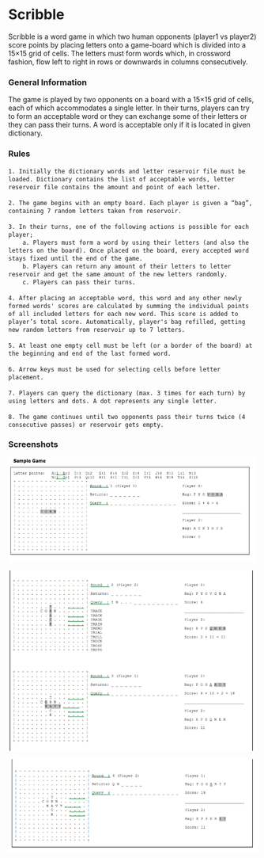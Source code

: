 # Scribble

Scribble is a word game in which two human opponents (player1 vs player2) score points by placing letters onto a game-board which is divided into a 15×15 grid of cells. The letters must form words which, in crossword fashion, flow left to right in rows or downwards in columns consecutively.

### General Information

The game is played by two opponents on a board with a 15×15 grid of cells, each of which accommodates a single letter. In their turns, players can try to form an acceptable word or they can exchange some of their letters or they can pass their turns. A word is acceptable only if it is located in given dictionary.

### Rules

    1. Initially the dictionary words and letter reservoir file must be loaded. Dictionary contains the list of acceptable words, letter reservoir file contains the amount and point of each letter.  

    2. The game begins with an empty board. Each player is given a “bag”, containing 7 random letters taken from reservoir. 

    3. In their turns, one of the following actions is possible for each player; 
        a. Players must form a word by using their letters (and also the letters on the board). Once placed on the board, every accepted word stays fixed until the end of the game. 
        b. Players can return any amount of their letters to letter reservoir and get the same amount of the new letters randomly.
        c. Players can pass their turns. 

    4. After placing an acceptable word, this word and any other newly formed words' scores are calculated by summing the individual points of all included letters for each new word. This score is added to player’s total score. Automatically, player's bag refilled, getting new random letters from reservoir up to 7 letters.

    5. At least one empty cell must be left (or a border of the board) at the beginning and end of the last formed word. 

    6. Arrow keys must be used for selecting cells before letter placement. 

    7. Players can query the dictionary (max. 3 times for each turn) by using letters and dots. A dot represents any single letter.

    8. The game continues until two opponents pass their turns twice (4 consecutive passes) or reservoir gets empty.

### Screenshots

![Screenshot](https://github.com/ZagorTenay/Scribble/blob/master/ss1.png)

![Screenshot](https://github.com/ZagorTenay/Scribble/blob/master/ss2.png)

![Screenshot](https://github.com/ZagorTenay/Scribble/blob/master/ss3.png)
